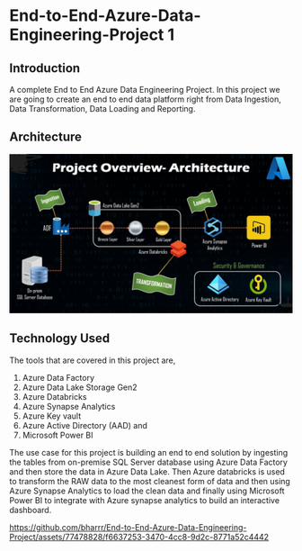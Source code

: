 # End-to-End-Azure-Data-Engineering-Project 1

## Introduction 
A complete End to End Azure Data Engineering Project. In this project we are going to create an end to end data platform right from Data Ingestion, Data Transformation, Data Loading and Reporting. 

## Architecture
![Architecture](architecture.png)


## Technology Used
The tools that are covered in this project are,

1. Azure Data Factory
2. Azure Data Lake Storage Gen2
3. Azure Databricks
4. Azure Synapse Analytics
5. Azure Key vault
6. Azure Active Directory (AAD) and
7. Microsoft Power BI

The use case for this project is building an end to end solution by ingesting the tables from on-premise SQL Server database using Azure Data Factory and then store the data in Azure Data Lake. Then Azure databricks is used to transform the RAW data to the most cleanest form of data and then using Azure Synapse Analytics to load the clean data and finally using Microsoft Power BI to integrate with Azure synapse analytics to build an interactive dashboard. 


https://github.com/bharrr/End-to-End-Azure-Data-Engineering-Project/assets/77478828/f6637253-3470-4cc8-9d2c-8771a52c4442

